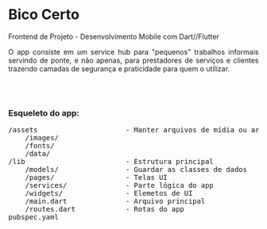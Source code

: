 <h1>Bico Certo</h1>
Frontend de Projeto - Desenvolvimento Mobile com Dart//Flutter
<br>
<p style="text-align: justify;">O app consiste em um service hub para "pequenos" trabalhos informais servindo de ponte, e não apenas, para prestadores de serviços e clientes trazendo camadas de segurança e praticidade para quem o utilizar.</p>
<br>
<br>
<h3>Esqueleto do app:</h3>
<pre>
/assets                     - Manter arquivos de mídia ou arquivos de dados organizados.
    /images/
    /fonts/
    /data/
/lib                        - Estrutura principal
    /models/                - Guardar as classes de dados
    /pages/                 - Telas UI
    /services/              - Parte lógica do app
    /widgets/               - Elemetos de UI
    /main.dart              - Arquivo principal
    /routes.dart            - Rotas do app
pubspec.yaml
</pre>